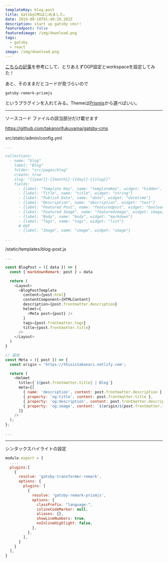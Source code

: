 ```yaml
---
templateKey: blog-post
title: GatsbyCMSはじめました。
date: 2019-09-18T01:49:29.202Z
description: start up gatsby cms!!
featuredpost: false
featuredimage: /img/download.png
tags:
  - gatsby
  - react
image: /img/download.png
---
```

[こちらの記事](https://shibe97.com/blog/gatsby-netlify-cms/)を参考にして、とりあえずOGP設定とworkspaceを設定してみた！

あと、そのままだとコードが見づらいので

 `gatsby-remark-prismjs`

というプラグインを入れてみる。Themeは[Prismjs](https://prismjs.com/)から選べばいい。

- - -

ソースコード
ファイルの該当部分だけ載せます

<https://github.com/takanorifukuyama/gatsby-cms>

src/static/admin/config.yml

```yaml:title=src/static/admin/config.yml
...

collections:
  - name: "blog"
    label: "Blog"
    folder: "src/pages/blog"
    create: true
    slug: "{{year}}-{{month}}-{{day}}-{{slug}}"
    fields:
      - {label: "Template Key", name: "templateKey", widget: "hidden", default: "blog-post"}
      - {label: "Title", name: "title", widget: "string"}
      - {label: "Publish Date", name: "date", widget: "datetime"}
      - {label: "Description", name: "description", widget: "text"}
      - {label: "Featured Post", name: "featuredpost", widget: "boolean"}
      - {label: "Featured Image", name: "featuredimage", widget: image}
      - {label: "Body", name: "body", widget: "markdown"}
      - {label: "Tags", name: "tags", widget: "list"}
      # OGP
      - {label: "Image", name: "image", widget: "image"}

...
```

/static/templates/blog-post.js

```javascript
...

const BlogPost = ({ data }) => {
  const { markdownRemark: post } = data

  return (
    <Layout>
      <BlogPostTemplate
        content={post.html}
        contentComponent={HTMLContent}
        description={post.frontmatter.description}
        helmet={
          <Meta post={post} />
        }
        tags={post.frontmatter.tags}
        title={post.frontmatter.title}
      />
    </Layout>
  )
}

// 追加
const Meta = ({ post }) => {
  const origin = 'https://thisistakanori.netlify.com';

  return (
    <Helmet
      title={`${post.frontmatter.title} | Blog`}
      meta={[
        { name: 'description', content: post.frontmatter.description },
        { property: 'og:title', content: post.frontmatter.title },
        { property: 'og:description', content: post.frontmatter.description },
        { property: 'og:image', content: `${origin}${post.frontmatter.image}` },
      ]}
    />
  );
};

...
```
---
シンタックスハイライトの設定
```javascript
module.export = {
  ....
  plugins:[
    {
      resolve: 'gatsby-transformer-remark',
      options: {
        plugins: [
          {
            resolve: 'gatsby-remark-prismjs',
            options: {
              classPrefix: "language-",
              inlineCodeMarker: null,
              aliases: {},
              showLineNumbers: true,
              noInlineHighlight: false,
            },
          },
        ],
      }
    }
  ],
}
